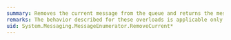 ```yaml
---
summary: Removes the current message from the queue and returns the message to the calling application. Removing the message deletes it from the queue.
remarks: The behavior described for these overloads is applicable only if the <xref:System.Messaging.MessageEnumerator> instance is retrieved by using the <xref:System.Messaging.MessageQueue.GetMessageEnumerator2%2A>. Do not use <xref:System.Messaging.MessageQueue.GetMessageEnumerator%2A> to retrieve an instance of <xref:System.Messaging.MessageEnumerator> as this method has been deprecated.
uid: System.Messaging.MessageEnumerator.RemoveCurrent*
---
```

